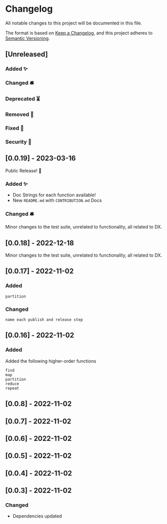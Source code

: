 # Changelog

All notable changes to this project will be documented in this file.

The format is based on [Keep a Changelog](https://keepachangelog.com/en/1.0.0/), and this project adheres to [Semantic Versioning](https://semver.org/spec/v2.0.0.html).

## [Unreleased]

### Added ✨

### Changed 🛎️

### Deprecated ⏳

### Removed 🛑

### Fixed 🐛

### Security 🚨

## [0.0.19] - 2023-03-16

Public Release! 🎉

### Added ✨
 - Doc Strings for each function available!
 - New `README.md` with `CONTRIBUTION.md` Docs

### Changed 🛎️
Minor changes to the test suite, unrelated to functionality, all related to DX.

## [0.0.18] - 2022-12-18

Minor changes to the test suite, unrelated to functionality, all related to DX.

## [0.0.17] - 2022-11-02

### Added 
```
partition
```

### Changed
```
name each publish and release step
```

## [0.0.16] - 2022-11-02

### Added

Added the following higher-order functions
```
find
map
partition
reduce
repeat
```

## [0.0.8] - 2022-11-02

## [0.0.7] - 2022-11-02

## [0.0.6] - 2022-11-02

## [0.0.5] - 2022-11-02

## [0.0.4] - 2022-11-02

## [0.0.3] - 2022-11-02

### Changed

- Dependencies updated
